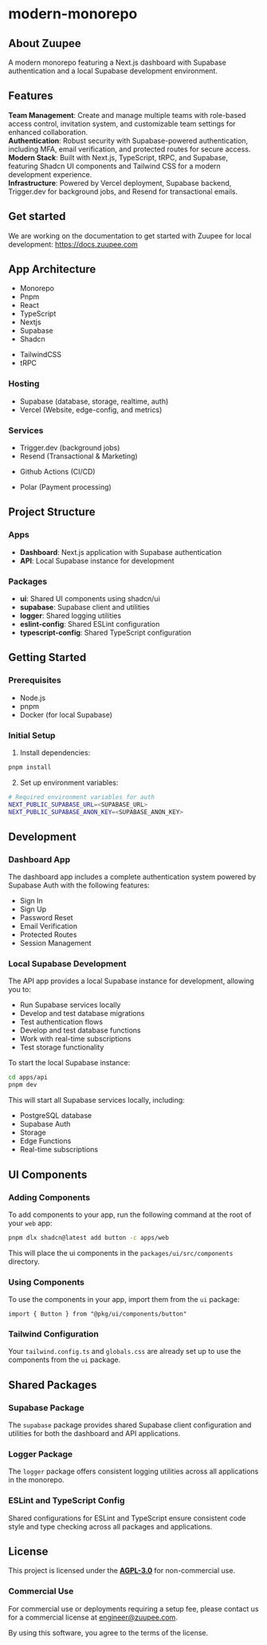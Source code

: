 # modern-monorepo

## About Zuupee

A modern monorepo featuring a Next.js dashboard with Supabase authentication and a local Supabase development environment.

## Features

**Team Management**: Create and manage multiple teams with role-based access control, invitation system, and customizable team settings for enhanced collaboration.<br/>
**Authentication**: Robust security with Supabase-powered authentication, including MFA, email verification, and protected routes for secure access.<br/>
**Modern Stack**: Built with Next.js, TypeScript, tRPC, and Supabase, featuring Shadcn UI components and Tailwind CSS for a modern development experience.<br/>
**Infrastructure**: Powered by Vercel deployment, Supabase backend, Trigger.dev for background jobs, and Resend for transactional emails.<br/>

## Get started

We are working on the documentation to get started with Zuupee for local development: https://docs.zuupee.com

## App Architecture

- Monorepo
- Pnpm
- React
- TypeScript
- Nextjs
- Supabase
- Shadcn
<!-- - ToDesktop -->
<!-- - Expo -->
- TailwindCSS
- tRPC

### Hosting

- Supabase (database, storage, realtime, auth)
- Vercel (Website, edge-config, and metrics)
<!-- - Upstash (redis) -->

### Services

- Trigger.dev (background jobs)
- Resend (Transactional & Marketing)
<!-- - Novu (notifications) -->
- Github Actions (CI/CD)
<!-- - OpenPanel (Events and Analytics) -->
<!-- - Dub (Short URLs) -->
- Polar (Payment processing)
<!-- - Typesense (Search) -->


## Project Structure

### Apps
- **Dashboard**: Next.js application with Supabase authentication
- **API**: Local Supabase instance for development

### Packages
- **ui**: Shared UI components using shadcn/ui
- **supabase**: Supabase client and utilities
- **logger**: Shared logging utilities
- **eslint-config**: Shared ESLint configuration
- **typescript-config**: Shared TypeScript configuration

## Getting Started

### Prerequisites
- Node.js
- pnpm
- Docker (for local Supabase)

### Initial Setup

1. Install dependencies:
```bash
pnpm install
```

2. Set up environment variables:
```bash
# Required environment variables for auth
NEXT_PUBLIC_SUPABASE_URL=<SUPABASE_URL>
NEXT_PUBLIC_SUPABASE_ANON_KEY=<SUPABASE_ANON_KEY>
```

## Development

### Dashboard App

The dashboard app includes a complete authentication system powered by Supabase Auth with the following features:

- Sign In
- Sign Up
- Password Reset
- Email Verification
- Protected Routes
- Session Management

### Local Supabase Development

The API app provides a local Supabase instance for development, allowing you to:
- Run Supabase services locally
- Develop and test database migrations
- Test authentication flows
- Develop and test database functions
- Work with real-time subscriptions
- Test storage functionality

To start the local Supabase instance:
```bash
cd apps/api
pnpm dev
```

This will start all Supabase services locally, including:
- PostgreSQL database
- Supabase Auth
- Storage
- Edge Functions
- Real-time subscriptions

## UI Components

### Adding Components

To add components to your app, run the following command at the root of your `web` app:

```bash
pnpm dlx shadcn@latest add button -c apps/web
```

This will place the ui components in the `packages/ui/src/components` directory.

### Using Components

To use the components in your app, import them from the `ui` package:

```tsx
import { Button } from "@pkg/ui/components/button"
```

### Tailwind Configuration

Your `tailwind.config.ts` and `globals.css` are already set up to use the components from the `ui` package.

## Shared Packages

### Supabase Package

The `supabase` package provides shared Supabase client configuration and utilities for both the dashboard and API applications.

### Logger Package

The `logger` package offers consistent logging utilities across all applications in the monorepo.

### ESLint and TypeScript Config

Shared configurations for ESLint and TypeScript ensure consistent code style and type checking across all packages and applications.

## License

This project is licensed under the **[AGPL-3.0](https://opensource.org/licenses/AGPL-3.0)** for non-commercial use.

### Commercial Use
For commercial use or deployments requiring a setup fee, please contact us for a commercial license at [engineer@zuupee.com](mailto:engineer@zuupee.com).

By using this software, you agree to the terms of the license.
